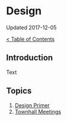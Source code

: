 # Design

Updated 2017-12-05

[< Table of Contents][0]

## Introduction

Text

## Topics

1. [Design Primer][1]
2. [Townhall Meetings][2]

[0]: ../README.md
[1]: design_primer.md
[2]: townhall_meetings.md
